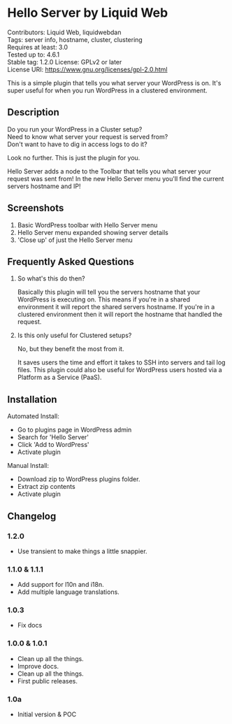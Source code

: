 # Hello Server by Liquid Web
Contributors: Liquid Web, liquidwebdan  
Tags: server info, hostname, cluster, clustering  
Requires at least: 3.0  
Tested up to: 4.6.1  
Stable tag: 1.2.0
License: GPLv2 or later  
License URI: https://www.gnu.org/licenses/gpl-2.0.html

This is a simple plugin that tells you what server your WordPress is on. It's super useful for when you run WordPress in a clustered environment.

## Description

Do you run your WordPress in a Cluster setup?  
Need to know what server your request is served from?  
Don't want to have to dig in access logs to do it?  

Look no further. This is just the plugin for you.

Hello Server adds a node to the Toolbar that tells you what server your request was sent from! In the new Hello Server menu you'll find the current servers hostname and IP!

## Screenshots

1. Basic WordPress toolbar with Hello Server menu
2. Hello Server menu expanded showing server details
3. 'Close up' of just the Hello Server menu

## Frequently Asked Questions

1. So what's this do then?

    Basically this plugin will tell you the servers hostname that your WordPress is executing on. This means if you're in a shared environment it will report the shared servers hostname. If you're in a clustered environment then it will report the hostname that handled the request.

2. Is this only useful for Clustered setups?

    No, but they benefit the most from it.

    It saves users the time and effort it takes to SSH into servers and tail log files. This plugin could also be useful for WordPress users hosted via a Platform as a Service (PaaS).

## Installation

Automated Install:

*   Go to plugins page in WordPress admin
*   Search for 'Hello Server'
*   Click 'Add to WordPress'
*   Activate plugin

Manual Install:

*   Download zip to WordPress plugins folder.
*   Extract zip contents
*   Activate plugin

## Changelog

### 1.2.0

*   Use transient to make things a little snappier.

### 1.1.0 & 1.1.1

*   Add support for l10n and i18n.
*   Add multiple language translations.

### 1.0.3

*   Fix docs

### 1.0.0 & 1.0.1

*   Clean up all the things.
*   Improve docs.
*   Clean up all the things.
*   First public releases.

### 1.0a

*   Initial version & POC
